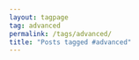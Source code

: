```yaml
---
layout: tagpage
tag: advanced
permalink: /tags/advanced/
title: "Posts tagged #advanced"
---
```

